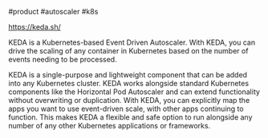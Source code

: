 #product #autoscaler #k8s 

https://keda.sh/

KEDA is a Kubernetes-based Event Driven Autoscaler. With KEDA, you can drive the scaling of any container in Kubernetes based on the number of events needing to be processed.

KEDA is a single-purpose and lightweight component that can be added into any Kubernetes cluster. KEDA works alongside standard Kubernetes components like the Horizontal Pod Autoscaler and can extend functionality without overwriting or duplication. With KEDA, you can explicitly map the apps you want to use event-driven scale, with other apps continuing to function. This makes KEDA a flexible and safe option to run alongside any number of any other Kubernetes applications or frameworks.